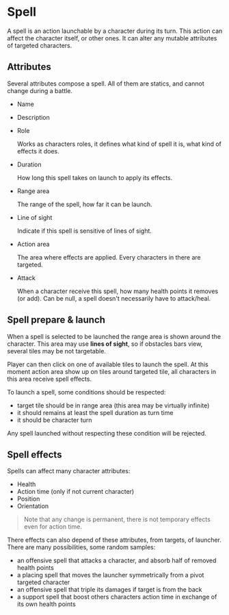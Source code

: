 # Spell

A spell is an action launchable by a character during its turn. This action can affect the character itself, or other ones. It can alter any mutable attributes of targeted characters.

## Attributes

Several attributes compose a spell. All of them are statics, and cannot change during a battle.

- Name
- Description
- Role

    Works as characters roles, it defines what kind of spell it is, what kind of effects it does.

- Duration

    How long this spell takes on launch to apply its effects.

- Range area

    The range of the spell, how far it can be launch.

- Line of sight

    Indicate if this spell is sensitive of lines of sight.

- Action area

    The area where effects are applied. Every characters in there are targeted.

- Attack

    When a character receive this spell, how many health points it removes (or add). Can be null, a spell doesn't necessarily have to attack/heal.

## Spell prepare & launch

When a spell is selected to be launched the range area is shown around the character. This area may use **lines of sight**, so if obstacles bars view, several tiles may be not targetable.

Player can then click on one of available tiles to launch the spell. At this moment action area show up on tiles around targeted tile, all characters in this area receive spell effects.

To launch a spell, some conditions should be respected:
- target tile should be in range area (this area may be virtually infinite)
- it should remains at least the spell duration as turn time
- it should be character turn

Any spell launched without respecting these condition will be rejected.

## Spell effects

Spells can affect many character attributes:
- Health
- Action time (only if not current character)
- Position
- Orientation

> Note that any change is permanent, there is not temporary effects even for action time.

There effects can also depend of these attributes, from targets, of launcher. There are many possibilities, some random samples:
- an offensive spell that attacks a character, and absorb half of removed health points
- a placing spell that moves the launcher symmetrically from a pivot targeted character
- an offensive spell that triple its damages if target is from the back
- a support spell that boost others characters action time in exchange of its own health points